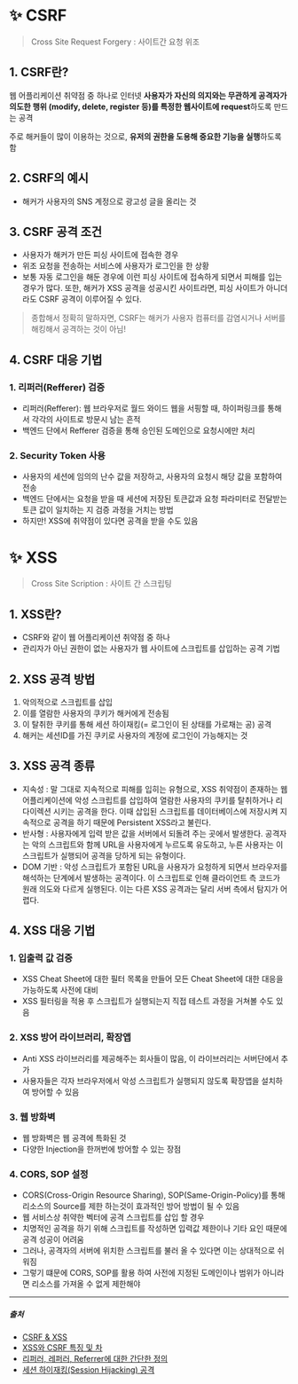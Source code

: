 # ✨ CSRF

> Cross Site Request Forgery : 사이트간 요청 위조

## 1. CSRF란?

웹 어플리케이션 취약점 중 하나로 인터넷 **사용자가 자신의 의지와는 무관하게 공격자가 의도한 행위 (modify, delete, register 등)를 특정한 웹사이트에 request**하도록 만드는 공격

주로 해커들이 많이 이용하는 것으로, **유저의 권한을 도용해 중요한 기능을 실행**하도록 함

## 2. CSRF의 예시

- 해커가 사용자의 SNS 계정으로 광고성 글을 올리는 것

## 3. CSRF 공격 조건

- 사용자가 해커가 만든 피싱 사이트에 접속한 경우
- 위조 요청을 전송하는 서비스에 사용자가 로그인을 한 상황
- 보통 자동 로그인을 해둔 경우에 이런 피싱 사이트에 접속하게 되면서 피해를 입는 경우가 많다. 또한, 해커가 XSS 공격을 성공시킨 사이트라면, 피싱 사이트가 아니더라도 CSRF 공격이 이루어질 수 있다.

> 종합해서 정확히 말하자면, CSRF는 해커가 사용자 컴퓨터를 감염시거나 서버를 해킹해서 공격하는 것이 아님!

## 4. CSRF 대응 기법

### 1. 리퍼러(Refferer) 검증

- 리퍼러(Refferer): 웹 브라우저로 월드 와이드 웹을 서핑할 때, 하이퍼링크를 통해서 각각의 사이트로 방문시 남는 흔적
- 백엔드 단에서 Refferer 검증을 통해 승인된 도메인으로 요청시에만 처리

### 2. Security Token 사용

- 사용자의 세션에 임의의 난수 값을 저장하고, 사용자의 요청시 해당 값을 포함하여 전송
- 백엔드 단에서는 요청을 받을 때 세션에 저장된 토큰값과 요청 파라미터로 전달받는 토큰 값이 일치하는 지 검증 과정을 거치는 방법
- 하지만! XSS에 취약점이 있다면 공격을 받을 수도 있음

# ✨ XSS

> Cross Site Scription : 사이트 간 스크립팅

## 1. XSS란?

- CSRF와 같이 웹 어플리케이션 취약점 중 하나
- 관리자가 아닌 권한이 없는 사용자가 웹 사이트에 스크립트를 삽입하는 공격 기법

## 2. XSS 공격 방법

1. 악의적으로 스크립트를 삽입
2. 이를 열람한 사용자의 쿠키가 해커에게 전송됨
3. 이 탈취한 쿠키를 통해 세션 하이재킹(= 로그인이 된 상태를 가로채는 공) 공격
4. 해커는 세션ID를 가진 쿠키로 사용자의 계정에 로그인이 가능해지는 것

## 3. XSS 공격 종류

- 지속성 : 말 그대로 지속적으로 피해를 입히는 유형으로, XSS 취약점이 존재하는 웹 어플리케이션에 악성 스크립트를 삽입하여 열람한 사용자의 쿠키를 탈취하거나 리다이렉션 시키는 공격을 한다. 이때 삽입된 스크립트를 데이터베이스에 저장시켜 지속적으로 공격을 하기 때문에 Persistent XSS라고 불린다.
- 반사형 : 사용자에게 입력 받은 값을 서버에서 되돌려 주는 곳에서 발생한다. 공격자는 악의 스크립트와 함께 URL을 사용자에게 누르도록 유도하고, 누른 사용자는 이 스크립트가 실행되어 공격을 당하게 되는 유형이다.
- DOM 기반 : 악성 스크립트가 포함된 URL을 사용자가 요청하게 되면서 브라우저를 해석하는 단계에서 발생하는 공격이다. 이 스크립트로 인해 클라이언트 측 코드가 원래 의도와 다르게 실행된다. 이는 다른 XSS 공격과는 달리 서버 측에서 탐지가 어렵다.

## 4. XSS 대응 기법

### 1. 입출력 값 검증

- XSS Cheat Sheet에 대한 필터 목록을 만들어 모든 Cheat Sheet에 대한 대응을 가능하도록 사전에 대비
- XSS 필터링을 적용 후 스크립트가 실행되는지 직접 테스트 과정을 거쳐볼 수도 있음

### 2. XSS 방어 라이브러리, 확장앱

- Anti XSS 라이브러리를 제공해주는 회사들이 많음, 이 라이브러리는 서버단에서 추가
- 사용자들은 각자 브라우저에서 악성 스크립트가 실행되지 않도록 확장앱을 설치하여 방어할 수 있음

### 3. 웹 방화벽

- 웹 방화벽은 웹 공격에 특화된 것
- 다양한 Injection을 한꺼번에 방어할 수 있는 장점

### 4. CORS, SOP 설정

- CORS(Cross-Origin Resource Sharing), SOP(Same-Origin-Policy)를 통해 리소스의 Source를 제한 하는것이 효과적인 방어 방법이 될 수 있음
- 웹 서비스상 취약한 벡터에 공격 스크립트를 삽입 할 경우
- 치명적인 공격을 하기 위해 스크립트를 작성하면 입력값 제한이나 기타 요인 때문에 공격 성공이 어려움
- 그러나, 공격자의 서버에 위치한 스크립트를 불러 올 수 있다면 이는 상대적으로 쉬워짐
- 그렇기 떄문에 CORS, SOP를 활용 하여 사전에 지정된 도메인이나 범위가 아니라면 리소스를 가져올 수 없게 제한해야 

---

##### 출처
- [CSRF & XSS](https://gyoogle.dev/blog/web-knowledge/CSRF%20&%20XSS.html)
- [XSS와 CSRF 특징 및 차](https://lucete1230-cyberpolice.tistory.com/23)
- [리퍼러, 레퍼러, Referrer에 대한 간단한 정의](https://m.blog.naver.com/jaehyuk_yang/70047015689)
- [세션 하이재킹(Session Hijacking) 공격](https://blog.naver.com/PostView.nhn?blogId=wnrjsxo&logNo=221114275533&parentCategoryNo=&categoryNo=2&viewDate=&isShowPopularPosts=true&from=search)
